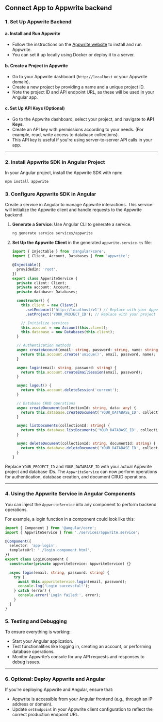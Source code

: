 ## Connect App to Appwrite backend

### 1. **Set Up Appwrite Backend**

#### **a. Install and Run Appwrite**

- Follow the instructions on the [Appwrite website](https://appwrite.io/docs/installation) to install and run Appwrite.
- You can set it up locally using Docker or deploy it to a server.

#### **b. Create a Project in Appwrite**

- Go to your Appwrite dashboard (`http://localhost` or your Appwrite domain).
- Create a new project by providing a name and a unique project ID.
- Note the project ID and API endpoint URL, as these will be used in your Angular app.

#### **c. Set Up API Keys (Optional)**

- Go to the Appwrite dashboard, select your project, and navigate to **API Keys**.
- Create an API key with permissions according to your needs. (For example, read, write access to database collections).
- This API key is useful if you're using server-to-server API calls in your app.

---

### 2. **Install Appwrite SDK in Angular Project**

In your Angular project, install the Appwrite SDK with npm:

```bash
npm install appwrite
```

### 3. **Configure Appwrite SDK in Angular**

Create a service in Angular to manage Appwrite interactions. This service will initialize the Appwrite client and handle requests to the Appwrite backend.

1. **Generate a Service**: Use Angular CLI to generate a service.

   ```bash
   ng generate service services/appwrite
   ```

2. **Set Up the Appwrite Client** in the generated `appwrite.service.ts` file:

   ```typescript
   import { Injectable } from '@angular/core';
   import { Client, Account, Databases } from 'appwrite';

   @Injectable({
     providedIn: 'root',
   })
   export class AppwriteService {
     private client: Client;
     private account: Account;
     private database: Databases;

     constructor() {
       this.client = new Client()
         .setEndpoint('http://localhost/v1') // Replace with your Appwrite endpoint
         .setProject('YOUR_PROJECT_ID'); // Replace with your project ID

       // Initialize services
       this.account = new Account(this.client);
       this.database = new Databases(this.client);
     }

     // Authentication methods
     async createAccount(email: string, password: string, name: string) {
       return this.account.create('unique()', email, password, name);
     }

     async login(email: string, password: string) {
       return this.account.createEmailSession(email, password);
     }

     async logout() {
       return this.account.deleteSession('current');
     }

     // Database CRUD operations
     async createDocument(collectionId: string, data: any) {
       return this.database.createDocument('YOUR_DATABASE_ID', collectionId, 'unique()', data);
     }

     async listDocuments(collectionId: string) {
       return this.database.listDocuments('YOUR_DATABASE_ID', collectionId);
     }

     async deleteDocument(collectionId: string, documentId: string) {
       return this.database.deleteDocument('YOUR_DATABASE_ID', collectionId, documentId);
     }
   }
   ```

Replace `YOUR_PROJECT_ID` and `YOUR_DATABASE_ID` with your actual Appwrite project and database IDs. The `AppwriteService` can now perform operations for authentication, database creation, and document CRUD operations.

---

### 4. **Using the Appwrite Service in Angular Components**

You can inject the `AppwriteService` into any component to perform backend operations.

For example, a login function in a component could look like this:

```typescript
import { Component } from '@angular/core';
import { AppwriteService } from './services/appwrite.service';

@Component({
  selector: 'app-login',
  templateUrl: './login.component.html',
})
export class LoginComponent {
  constructor(private appwriteService: AppwriteService) {}

  async login(email: string, password: string) {
    try {
      await this.appwriteService.login(email, password);
      console.log('Login successful!');
    } catch (error) {
      console.error('Login failed:', error);
    }
  }
}
```

### 5. **Testing and Debugging**

To ensure everything is working:

- Start your Angular application.
- Test functionalities like logging in, creating an account, or performing database operations.
- Monitor Appwrite’s console for any API requests and responses to debug issues.

---

### 6. **Optional: Deploy Appwrite and Angular**

If you're deploying Appwrite and Angular, ensure that:

- Appwrite is accessible from your Angular frontend (e.g., through an IP address or domain).
- Update `setEndpoint` in your Appwrite client configuration to reflect the correct production endpoint URL.
